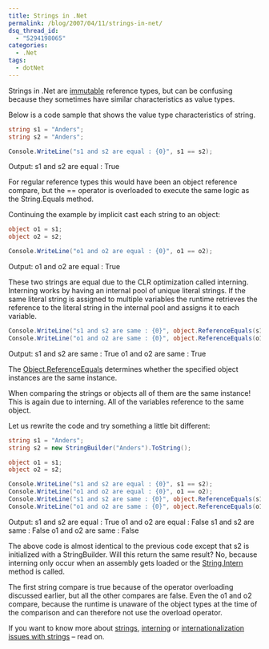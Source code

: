 ```yaml
---
title: Strings in .Net
permalink: /blog/2007/04/11/strings-in-net/
dsq_thread_id:
  - "5294198065"
categories:
  - .Net
tags:
  - dotNet
---
```

Strings in .Net are [immutable](http://en.wikipedia.org/wiki/Immutable_object) reference types, but can be confusing because they sometimes have similar characteristics as value types.

Below is a code sample that shows the value type characteristics of string.

```csharp
string s1 = "Anders";
string s2 = "Anders";

Console.WriteLine("s1 and s2 are equal : {0}", s1 == s2);
```

Output:
s1 and s2 are equal : True

For regular reference types this would have been an object reference compare, but the == operator is overloaded to execute the same logic as the String.Equals method.

Continuing the example by implicit cast each string to an object:

```csharp
object o1 = s1;
object o2 = s2;

Console.WriteLine("o1 and o2 are equal : {0}", o1 == o2);
```

Output:
o1 and o2 are equal : True

These two strings are equal due to the CLR optimization called interning. Interning works by having an internal pool of unique literal strings. If the same literal string is assigned to multiple variables the runtime retrieves the reference to the literal string in the internal pool and assigns it to each variable.

```csharp
Console.WriteLine("s1 and s2 are same : {0}", object.ReferenceEquals(s1, s2));
Console.WriteLine("o1 and o2 are same : {0}", object.ReferenceEquals(o1, o2));
```

Output:
s1 and s2 are same : True
o1 and o2 are same : True

The [Object.ReferenceEquals](http://msdn2.microsoft.com/en-us/library/system.object.referenceequals.aspx) determines whether the specified object instances are the same instance.

When comparing the strings or objects all of them are the same instance! This is again due to interning. All of the variables reference to the same object.

Let us rewrite the code and try something a little bit different:

```csharp
string s1 = "Anders";
string s2 = new StringBuilder("Anders").ToString();

object o1 = s1;
object o2 = s2;

Console.WriteLine("s1 and s2 are equal : {0}", s1 == s2);
Console.WriteLine("o1 and o2 are equal : {0}", o1 == o2);
Console.WriteLine("s1 and s2 are same : {0}", object.ReferenceEquals(s1, s2));
Console.WriteLine("o1 and o2 are same : {0}", object.ReferenceEquals(o1, o2));
```

Output:
s1 and s2 are equal : True
o1 and o2 are equal : False
s1 and s2 are same : False
o1 and o2 are same : False

The above code is almost identical to the previous code except that s2 is initialized with a StringBuilder. Will this return the same result? No, because interning only occur when an assembly gets loaded or the [String.Intern](http://msdn2.microsoft.com/en-us/library/system.string.intern.aspx) method is called.

The first string compare is true because of the operator overloading discussed earlier, but all the other compares are false. Even the o1 and o2 compare, because the runtime is unaware of the object types at the time of the comparison and can therefore not use the overload operator.

If you want to know more about [strings](http://www.yoda.arachsys.com/csharp/strings.html), [interning](https://blogs.msdn.com/cbrumme/archive/2003/04/22/51371.aspx) or [internationalization issues with strings](http://msdn2.microsoft.com/en-us/library/ms973919.aspx) – read on.
